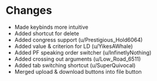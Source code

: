 # Changes

- Made keybinds more intuitive
- Added shortcut for delete
- Added congress support (u/Prestigious_Hold6064)
- Added value & criterion for LD (u/YikesAWhale)
- Added PF speaking order switcher (u/InfinetlyNothing)
- Added crossing out arguments (u/Low_Road_6511)
- Added tab switching shortcut (u/SuperQuivocal)
- Merged upload & download buttons into file button
